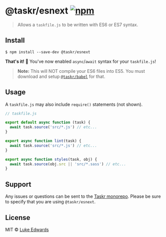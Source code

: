 # @taskr/esnext [![npm](https://img.shields.io/npm/v/@taskr/esnext.svg)](https://npmjs.org/package/@taskr/esnext)

> Allows a `taskfile.js` to be written with ES6 or ES7 syntax.

## Install

```
$ npm install --save-dev @taskr/esnext
```

**That's it!** :tada: You've now enabled `async`/`await` syntax for your `taskfile.js`!

> **Note:** This will NOT compile your ES6 files into ES5. You must download and setup [`@taskr/babel`](https://npmjs.com/package/@taskr/babel) for that.

## Usage

A `taskfile.js` may also include `require()` statements (not shown).

```js
// taskfile.js

export default async function (task) {
  await task.source('src/*.js') // etc...
}

export async function lint(task) {
  await task.source('src/*.js') // etc...
}

export async function styles(task, obj) {
  await task.source(obj.src || 'src/*.sass') // etc...
}
```

## Support

Any issues or questions can be sent to the [Taskr monorepo](https://github.com/lukeed/taskr/issues/new). Please be sure to specify that you are using `@taskr/esnext`.

## License

MIT © [Luke Edwards](https://lukeed.com)
